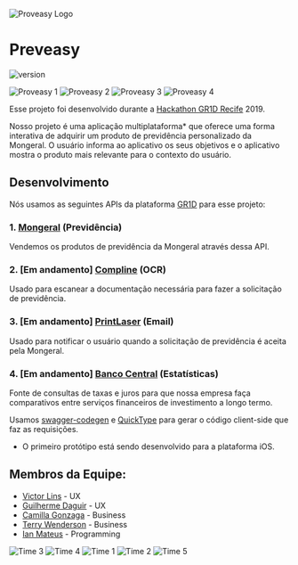 ![Proveasy Logo](https://imgur.com/r8rAu5p.png)

# Preveasy
![version](https://img.shields.io/badge/version-1.0.0-blue.svg?cacheSeconds=2592000)

![Proveasy 1](https://imgur.com/fOVCMY0.png)
![Proveasy 2](https://imgur.com/yDQJ4rO.png)
![Proveasy 3](https://imgur.com/M3F6aLR.png)
![Proveasy 4](https://imgur.com/xTckAwd.png)

Esse projeto foi desenvolvido durante a [Hackathon GR1D Recife](https://hackagr1d.com.br/) 2019.

Nosso projeto é uma aplicação multiplataforma* que oferece uma forma interativa de adquirir um produto de previdência personalizado da Mongeral. O usuário informa ao aplicativo os seus objetivos e o aplicativo mostra o produto mais relevante para o contexto do usuário.

## Desenvolvimento

Nós usamos as seguintes APIs da plataforma [GR1D](https://insurance.gr1d.io/) para esse projeto:

### 1. [Mongeral](https://www.mongeralaegon.com.br/) (Previdência)

Vendemos os produtos de previdência da Mongeral através dessa API.

### 2. [Em andamento] [Compline](https://www.compline.com.br/) (OCR)

Usado para escanear a documentação necessária para fazer a solicitação de previdência.

### 3. [Em andamento] [PrintLaser](http://www.printlaser.com/) (Email)

Usado para notificar o usuário quando a solicitação de previdência é aceita pela Mongeral.

### 4. [Em andamento] [Banco Central](https://www.bcb.gov.br/) (Estatísticas)

Fonte de consultas de taxas e juros para que nossa empresa faça comparativos entre serviços financeiros de investimento a longo termo.

Usamos [swagger-codegen](https://github.com/swagger-api/swagger-codegen) e [QuickType](https://quicktype.io/) para gerar o código client-side que faz as requisições.

* O primeiro protótipo está sendo desenvolvido para a plataforma iOS.

## Membros da Equipe:
- [Victor Lins](https://www.linkedin.com/in/victor-lins-3a9035168/) - UX
- [Guilherme Daguir](https://br.linkedin.com/in/guilherme-daguir) - UX
- [Camilla Gonzaga](https://www.linkedin.com/in/camillagmoreira/) - Business
- [Terry Wenderson](https://br.linkedin.com/in/terryalvis) - Business
- [Ian Mateus](https://br.linkedin.com/in/ian-manor) - Programming

![Time 3](https://imgur.com/EPgK7wS.png)
![Time 4](https://imgur.com/7MbMfso.png)
![Time 1](https://imgur.com/e4GU248.png)
![Time 2](https://imgur.com/h5tXQr4.png)
![Time 5](https://imgur.com/QpabFsT.png)

